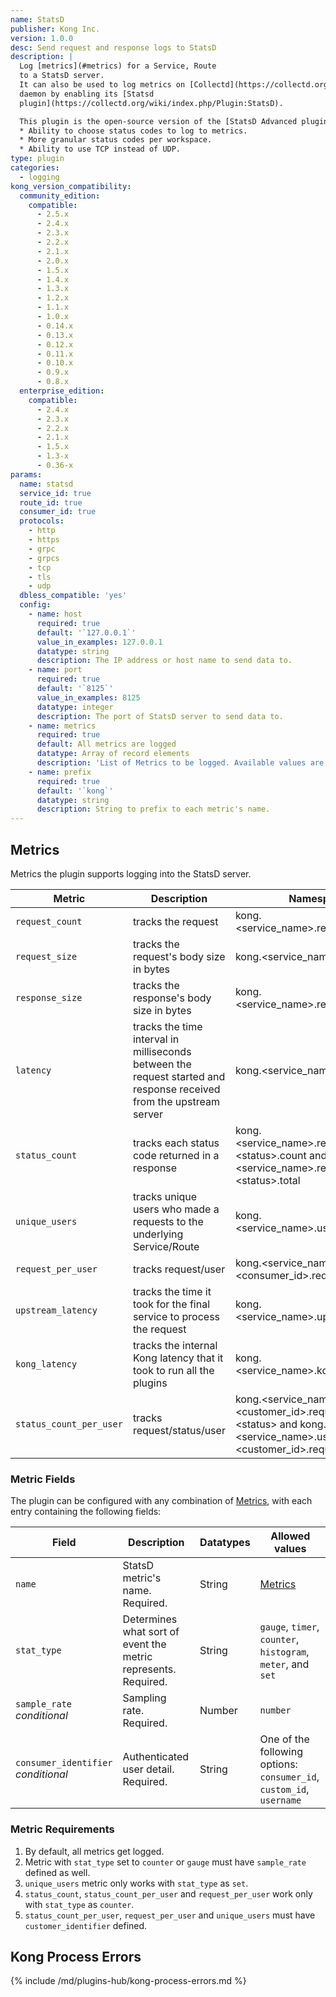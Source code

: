 ```yaml
---
name: StatsD
publisher: Kong Inc.
version: 1.0.0
desc: Send request and response logs to StatsD
description: |
  Log [metrics](#metrics) for a Service, Route
  to a StatsD server.
  It can also be used to log metrics on [Collectd](https://collectd.org/)
  daemon by enabling its [Statsd
  plugin](https://collectd.org/wiki/index.php/Plugin:StatsD).

  This plugin is the open-source version of the [StatsD Advanced plugin](/hub/kong-inc/statsd-advanced/), which provides additional features such as:
  * Ability to choose status codes to log to metrics.
  * More granular status codes per workspace.
  * Ability to use TCP instead of UDP.
type: plugin
categories:
  - logging
kong_version_compatibility:
  community_edition:
    compatible:
      - 2.5.x
      - 2.4.x
      - 2.3.x
      - 2.2.x
      - 2.1.x
      - 2.0.x
      - 1.5.x
      - 1.4.x
      - 1.3.x
      - 1.2.x
      - 1.1.x
      - 1.0.x
      - 0.14.x
      - 0.13.x
      - 0.12.x
      - 0.11.x
      - 0.10.x
      - 0.9.x
      - 0.8.x
  enterprise_edition:
    compatible:
      - 2.4.x
      - 2.3.x
      - 2.2.x
      - 2.1.x
      - 1.5.x
      - 1.3-x
      - 0.36-x
params:
  name: statsd
  service_id: true
  route_id: true
  consumer_id: true
  protocols:
    - http
    - https
    - grpc
    - grpcs
    - tcp
    - tls
    - udp
  dbless_compatible: 'yes'
  config:
    - name: host
      required: true
      default: '`127.0.0.1`'
      value_in_examples: 127.0.0.1
      datatype: string
      description: The IP address or host name to send data to.
    - name: port
      required: true
      default: '`8125`'
      value_in_examples: 8125
      datatype: integer
      description: The port of StatsD server to send data to.
    - name: metrics
      required: true
      default: All metrics are logged
      datatype: Array of record elements
      description: 'List of Metrics to be logged. Available values are described under [Metrics](#metrics).'
    - name: prefix
      required: true
      default: '`kong`'
      datatype: string
      description: String to prefix to each metric's name.
---
```


## Metrics

Metrics the plugin supports logging into the StatsD server.

Metric                     | Description | Namespace
---                        | ---         | ---
`request_count`            | tracks the request | kong.\<service_name>.request.count
`request_size`             | tracks the request's body size in bytes | kong.\<service_name>.request.size
`response_size`            | tracks the response's body size in bytes | kong.\<service_name>.response.size
`latency`                  | tracks the time interval in milliseconds between the request started and response received from the upstream server | kong.\<service_name>.latency
`status_count`             | tracks each status code returned in a response | kong.\<service_name>.request.status.\<status>.count and kong.\<service_name>.request.status.\<status>.total
`unique_users`             | tracks unique users who made a requests to the underlying Service/Route | kong.\<service_name>.user.uniques
`request_per_user`         | tracks request/user | kong.\<service_name>.user.\<consumer_id>.request.count
`upstream_latency`         | tracks the time it took for the final service to process the request | kong.\<service_name>.upstream_latency
`kong_latency`             | tracks the internal Kong latency that it took to run all the plugins | kong.\<service_name>.kong_latency
`status_count_per_user`    | tracks request/status/user | kong.\<service_name>.user.\<customer_id>.request.status.\<status> and kong.\<service_name>.user.\<customer_id>.request.status.total

### Metric Fields

The plugin can be configured with any combination of [Metrics](#metrics), with each entry containing the following fields:

Field         | Description                                             | Datatypes | Allowed values
---           | ---                                                     | ---       | ---
`name`          | StatsD metric's name. Required.                       | String   | [Metrics](#metrics)
`stat_type`     | Determines what sort of event the metric represents. Required.  | String   | `gauge`, `timer`, `counter`, `histogram`, `meter`, and `set`|
`sample_rate`<br>*conditional*   | Sampling rate. Required.             | Number | `number`
`consumer_identifier`<br>*conditional*| Authenticated user detail. Required.   | String    | One of the following options: `consumer_id`, `custom_id`, `username`

### Metric Requirements

1.  By default, all metrics get logged.
2.  Metric with `stat_type` set to `counter` or `gauge` must have `sample_rate` defined as well.
3.  `unique_users` metric only works with `stat_type` as `set`.
4.  `status_count`, `status_count_per_user` and `request_per_user` work only with `stat_type`  as `counter`.
5.  `status_count_per_user`, `request_per_user` and `unique_users` must have `customer_identifier` defined.


## Kong Process Errors

{% include /md/plugins-hub/kong-process-errors.md %}
